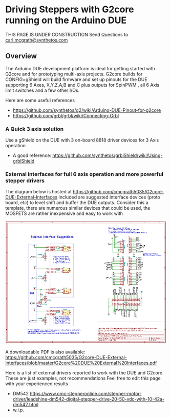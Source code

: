 # Driving Steppers with G2core running on the Arduino DUE

THIS PAGE IS UNDER CONSTRUCTION
Send Questions to carl.mcgrath@synthetos.com
## Overview
The Arduino DUE development platform is ideal for getting started with G2core and for prototyping multi-axis projects.
G2core builds for CONFIG=gShield will build firmware and set up pinouts for the DUE supporting 6 Axes, X,Y,Z,A,B and C plus outputs for SpinPWM , all 6 Axis limit switches and a few other I/Os. 

Here are some useful references
* https://github.com/synthetos/g2/wiki/Arduino-DUE-Pinout-for-g2core
* https://github.com/grbl/grbl/wiki/Connecting-Grbl

### A Quick 3 axis solution
Use a gShield on the DUE with 3 on-board 8818 driver devices for 3 Axis operation
* A good reference: https://github.com/synthetos/grblShield/wiki/Using-grblShield
### External interfaces for full 6 axis operation and more powerful stepper drivers
The diagram below is hosted at https://github.com/cmcgrath5035/G2core-DUE-External-Interfaces
Included are suggested interface devices (proto board, etc) to level shift and buffer the DUE outputs.
Consider this a template, there are numerous similar devices that could be used, the MOSFETS are rather inexpensive and easy to work with

![Schematic Page](https://github.com/cmcgrath5035/G2core-DUE-External-Interfaces/blob/master/G2core%20DUE%20External%20Interfaces.png)

A downloadable PDF is also available: https://github.com/cmcgrath5035/G2core-DUE-External-Interfaces/blob/master/G2core%20DUE%20External%20Interfaces.pdf

Here is a list of external drivers reported to work with the DUE and G2core.
These are just examples, not recommendations
Feel free to edit this page with your experienced results
* DM542 https://www.omc-stepperonline.com/stepper-motor-driver/leadshine-dm542-digital-stepper-drive-20-50-vdc-with-10-42a-dm542.html
* w.i.p.